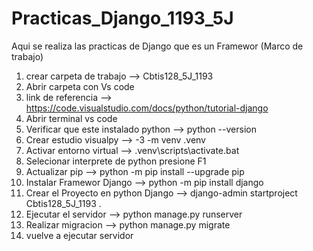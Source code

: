 # Practicas_Django_1193_5J
Aqui se realiza las practicas de Django que es un Framewor (Marco de trabajo)
1. crear carpeta de trabajo --> Cbtis128_5J_1193
2. Abrir carpeta con Vs code 
3. link de referencia --> https://code.visualstudio.com/docs/python/tutorial-django
4. Abrir terminal vs code
5. Verificar que este instalado python --> python --version
6. Crear estudio visualpy --> -3 -m venv .venv
7. Activar entorno virtual --> .venv\scripts\activate.bat
8. Selecionar interprete de python presione F1
9. Actualizar pip --> python -m pip install --upgrade pip
10. Instalar Framewor Django --> python -m pip install django
11. Crear el Proyecto en python Django --> django-admin startproject Cbtis128_5J_1193 .
12. Ejecutar el servidor --> python manage.py runserver
13. Realizar migracion --> python manage.py migrate
14. vuelve a ejecutar servidor


